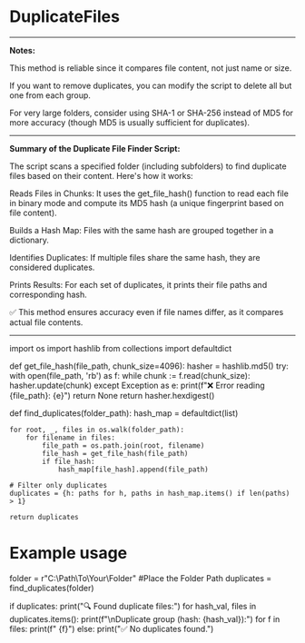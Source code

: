 # DuplicateFiles
********************************************************************************************************************************

**Notes:**

This method is reliable since it compares file content, not just name or size.

If you want to remove duplicates, you can modify the script to delete all but one from each group.

For very large folders, consider using SHA-1 or SHA-256 instead of MD5 for more accuracy (though MD5 is usually sufficient for duplicates).

********************************************************************************************************************************

**Summary of the Duplicate File Finder Script:**

The script scans a specified folder (including subfolders) to find duplicate files based on their content. Here's how it works:

Reads Files in Chunks: It uses the get_file_hash() function to read each file in binary mode and compute its MD5 hash (a unique fingerprint based on file content).

Builds a Hash Map: Files with the same hash are grouped together in a dictionary.

Identifies Duplicates: If multiple files share the same hash, they are considered duplicates.

Prints Results: For each set of duplicates, it prints their file paths and corresponding hash.

✅ This method ensures accuracy even if file names differ, as it compares actual file contents.

********************************************************************************************************************************

import os
import hashlib
from collections import defaultdict

def get_file_hash(file_path, chunk_size=4096):
    hasher = hashlib.md5()
    try:
        with open(file_path, 'rb') as f:
            while chunk := f.read(chunk_size):
                hasher.update(chunk)
    except Exception as e:
        print(f"❌ Error reading {file_path}: {e}")
        return None
    return hasher.hexdigest()

def find_duplicates(folder_path):
    hash_map = defaultdict(list)
    
    for root, _, files in os.walk(folder_path):
        for filename in files:
            file_path = os.path.join(root, filename)
            file_hash = get_file_hash(file_path)
            if file_hash:
                hash_map[file_hash].append(file_path)
    
    # Filter only duplicates
    duplicates = {h: paths for h, paths in hash_map.items() if len(paths) > 1}
    
    return duplicates

# Example usage
folder = r"C:\Path\To\Your\Folder" #Place the Folder Path
duplicates = find_duplicates(folder)

if duplicates:
    print("🔍 Found duplicate files:")
    for hash_val, files in duplicates.items():
        print(f"\nDuplicate group (hash: {hash_val}):")
        for f in files:
            print(f"  {f}")
else:
    print("✅ No duplicates found.")
